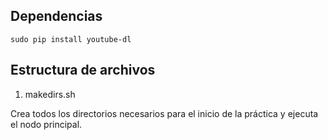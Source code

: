 ## Dependencias
```
sudo pip install youtube-dl
```

## Estructura de archivos
1.  makedirs.sh

Crea todos los directorios necesarios para el inicio de la práctica y ejecuta el nodo principal.

